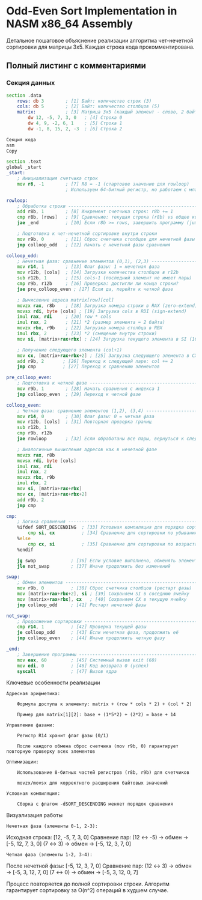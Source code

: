 # Odd-Even Sort Implementation in NASM x86_64 Assembly

Детальное пошаговое объяснение реализации алгоритма чет-нечетной сортировки для матрицы 3x5. Каждая строка кода прокомментирована.

## Полный листинг с комментариями

### Секция данных
```asm
section .data
    rows: db 3        ; [1] Байт: количество строк (3)
    cols: db 5        ; [2] Байт: количество столбцов (5)
    matrix:           ; [3] Матрица 3x5 (каждый элемент - слово, 2 байта)
        dw 12, -5, 7, 3, 0   ; [4] Строка 0
        dw 4, 9, -2, 6, 1    ; [5] Строка 1
        dw -1, 8, 15, 2, -3  ; [6] Строка 2

Секция кода
asm
Copy

section .text
global _start
_start:
    ; Инициализация счетчика строк
    mov r8, -1        ; [7] R8 = -1 (стартовое значение для rowloop)
                      ; Используем 64-битный регистр, но работаем с младшим байтом (r8b)

rowloop:
    ; Обработка строки --------------------------------------------------------
    add r8b, 1        ; [8] Инкремент счетчика строк: r8b += 1
    cmp r8b, [rows]   ; [9] Сравнение: текущая строка (r8b) vs общее количество строк
    jae _end          ; [10] Если r8b >= rows, завершить программу (jump above or equal)

    ; Подготовка к чет-нечетной сортировке внутри строки
    mov r9b, 0        ; [11] Сброс счетчика столбцов для нечетной фазы (r9b = 0)
    jmp colloop_odd   ; [12] Начать с нечетной фазы сравнения

colloop_odd:
    ; Нечетная фаза: сравнение элементов (0,1), (2,3) -------------------------
    mov r14, 1        ; [13] Флаг фазы: 1 = нечетная фаза
    mov r12b, [cols]  ; [14] Загрузка количества столбцов в r12b
    sub r12b, 1       ; [15] cols-1 (последний элемент не имеет пары)
    cmp r9b, r12b     ; [16] Проверка: достигли ли конца строки?
    jae pre_colloop_even ; [17] Если да, перейти к четной фазе

    ; Вычисление адреса matrix[row][col]
    movzx rax, r8b    ; [18] Загрузка номера строки в RAX (zero-extend)
    movsx rdi, byte [cols] ; [19] Загрузка cols в RDI (sign-extend)
    imul rax, rdi     ; [20] row * cols
    imul rax, 2       ; [21] *2 (размер элемента = 2 байта)
    movzx rbx, r9b    ; [22] Загрузка номера столбца в RBX
    imul rbx, 2       ; [23] *2 (смещение внутри строки)
    mov si, [matrix+rax+rbx] ; [24] Загрузка текущего элемента в SI (16 бит)

    ; Получение следующего элемента (col+1)
    mov cx, [matrix+rax+rbx+2] ; [25] Загрузка следующего элемента в CX
    add r9b, 2       ; [26] Переход к следующей паре: col += 2
    jmp cmp          ; [27] Переход к сравнению элементов

pre_colloop_even:
    ; Подготовка к четной фазе ------------------------------------------------
    mov r9b, 1        ; [28] Начать сравнения с индекса 1
    jmp colloop_even  ; [29] Переход к четной фазе

colloop_even:
    ; Четная фаза: сравнение элементов (1,2), (3,4) ---------------------------
    mov r14, 0        ; [30] Флаг фазы: 0 = четная фаза
    mov r12b, [cols]  ; [31] Повторная проверка границ
    sub r12b, 1
    cmp r9b, r12b
    jae rowloop       ; [32] Если обработаны все пары, вернуться к следующей строке

    ; Аналогичные вычисления адресов как в нечетной фазе
    movzx rax, r8b
    movsx rdi, byte [cols]
    imul rax, rdi
    imul rax, 2
    movzx rbx, r9b
    imul rbx, 2
    mov si, [matrix+rax+rbx]
    mov cx, [matrix+rax+rbx+2]
    add r9b, 2
    jmp cmp

cmp:
    ; Логика сравнения --------------------------------------------------------
    %ifdef SORT_DESCENDING  ; [33] Условная компиляция для порядка сортировки
        cmp si, cx          ; [34] Сравнение для сортировки по убыванию
    %else
        cmp cx, si          ; [35] Сравнение для сортировки по возрастанию
    %endif

    jg swap             ; [36] Если условие выполнено, обменять элементы
    jle not_swap        ; [37] Иначе продолжить без изменений

swap:
    ; Обмен элементов ---------------------------------------------------------
    mov r9b, 0          ; [38] Сброс счетчика столбцов (рестарт фазы)
    mov [matrix+rax+rbx+2], si ; [39] Сохраняем SI в соседнюю ячейку
    mov [matrix+rax+rbx], cx   ; [40] Сохраняем CX в текущую ячейку
    jmp colloop_odd     ; [41] Рестарт нечетной фазы

not_swap:
    ; Продолжение сортировки --------------------------------------------------
    cmp r14, 1          ; [42] Проверка текущей фазы
    je colloop_odd      ; [43] Если нечетная фаза, продолжить её
    jmp colloop_even    ; [44] Иначе продолжить четную фазу

_end:
    ; Завершение программы ----------------------------------------------------
    mov eax, 60         ; [45] Системный вызов exit (60)
    mov edi, 0          ; [46] Код возврата 0 (успех)
    syscall             ; [47] Вызов ядра
```
Ключевые особенности реализации

    Адресная арифметика:

        Формула доступа к элементу: matrix + (row * cols * 2) + (col * 2)

        Пример для matrix[1][2]: base + (1*5*2) + (2*2) = base + 14

    Управление фазами:

        Регистр R14 хранит флаг фазы (0/1)

        После каждого обмена сброс счетчика (mov r9b, 0) гарантирует повторную проверку всех элементов

    Оптимизации:

        Использование 8-битных частей регистров (r8b, r9b) для счетчиков

        movzx/movsx для корректного расширения байтовых значений

    Условная компиляция:

        Сборка с флагом -dSORT_DESCENDING меняет порядок сравнения

Визуализация работы

    Нечетная фаза (элементы 0-1, 2-3):

Исходная строка: [12, -5, 7, 3, 0]
Сравнение пар:
  (12 ↔ -5) → обмен → [-5, 12, 7, 3, 0]
  (7 ↔ 3) → обмен → [-5, 12, 3, 7, 0]

    Четная фаза (элементы 1-2, 3-4):

После нечетной фазы: [-5, 12, 3, 7, 0]
Сравнение пар:
  (12 ↔ 3) → обмен → [-5, 3, 12, 7, 0]
  (7 ↔ 0) → обмен → [-5, 3, 12, 0, 7]

Процесс повторяется до полной сортировки строки. Алгоритм гарантирует сортировку за O(n^2) операций в худшем случае.
